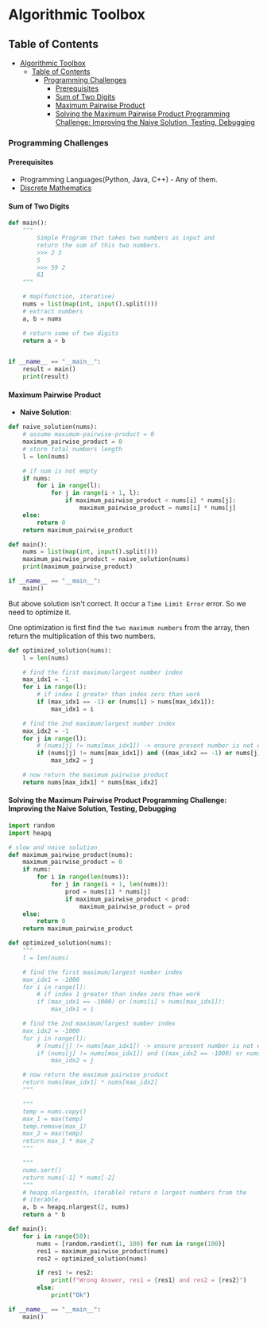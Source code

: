 # Algorithmic Toolbox

## Table of Contents

- [Algorithmic Toolbox](#algorithmic-toolbox)
  - [Table of Contents](#table-of-contents)
    - [Programming Challenges](#programming-challenges)
      - [Prerequisites](#prerequisites)
      - [Sum of Two Digits](#sum-of-two-digits)
      - [Maximum Pairwise Product](#maximum-pairwise-product)
      - [Solving the Maximum Pairwise Product Programming Challenge: Improving the Naive Solution, Testing, Debugging](#solving-the-maximum-pairwise-product-programming-challenge-improving-the-naive-solution-testing-debugging)

### Programming Challenges

#### Prerequisites

- Programming Languages(Python, Java, C++) - Any of them.
- [Discrete Mathematics](https://www.coursera.org/learn/what-is-a-proof?specialization=discrete-mathematics)

#### Sum of Two Digits

```py
def main():
    """
        Simple Program that takes two numbers as input and
        return the sum of this two numbers.
        >>> 2 3
        5
        >>> 59 2
        61
    """

    # map(function, iterative)
    nums = list(map(int, input().split()))
    # extract numbers
    a, b = nums

    # return some of two digits
    return a + b


if __name__ == "__main__":
    result = main()
    print(result)
```

#### Maximum Pairwise Product

- **Naive Solution**:

```py
def naive_solution(nums):
    # assume maximum-pairwise-product = 0
    maximum_pairwise_product = 0
    # store total numbers length
    l = len(nums)

    # if num is not empty
    if nums:
        for i in range(l):
            for j in range(i + 1, l):
                if maximum_pairwise_product < nums[i] * nums[j]:
                    maximum_pairwise_product = nums[i] * nums[j]
    else:
        return 0
    return maximum_pairwise_product

def main():
    nums = list(map(int, input().split()))
    maximum_pairwise_product = naive_solution(nums)
    print(maximum_pairwise_product)

if __name__ == "__main__":
    main()
```

But above solution isn't correct. It occur a `Time Limit Error` error. So we need to optimize it.

One optimization is first find the `two maximum numbers` from the array, then return the multiplication of this two numbers.

```py
def optimized_solution(nums):
    l = len(nums)

    # find the first maximum/largest number index
    max_idx1 = -1
    for i in range(l):
        # if index 1 greater than index zero than work
        if (max_idx1 == -1) or (nums[i] > nums[max_idx1]):
            max_idx1 = i

    # find the 2nd maximum/largest number index
    max_idx2 = -1
    for j in range(l):
        # (nums[j] != nums[max_idx1]) -> ensure present number is not equal to past number
        if (nums[j] != nums[max_idx1]) and ((max_idx2 == -1) or nums[j] > nums[max_idx2]):
            max_idx2 = j

    # now return the maximum pairwise product
    return nums[max_idx1] * nums[max_idx2]
```

#### Solving the Maximum Pairwise Product Programming Challenge: Improving the Naive Solution, Testing, Debugging

```py
import random
import heapq

# slow and naive solution
def maximum_pairwise_product(nums):
    maximum_pairwise_product = 0
    if nums:
        for i in range(len(nums)):
            for j in range(i + 1, len(nums)):
                prod = nums[i] * nums[j]
                if maximum_pairwise_product < prod:
                    maximum_pairwise_product = prod 
    else:
        return 0
    return maximum_pairwise_product

def optimized_solution(nums):
    """
    l = len(nums)

    # find the first maximum/largest number index
    max_idx1 = -1000
    for i in range(l):
        # if index 1 greater than index zero than work
        if (max_idx1 == -1000) or (nums[i] > nums[max_idx1]):
            max_idx1 = i

    # find the 2nd maximum/largest number index
    max_idx2 = -1000
    for j in range(l):
        # (nums[j] != nums[max_idx1]) -> ensure present number is not equal to past number
        if (nums[j] != nums[max_idx1]) and ((max_idx2 == -1000) or nums[j] > nums[max_idx2]):
            max_idx2 = j

    # now return the maximum pairwise product
    return nums[max_idx1] * nums[max_idx2]
    """

    """
    temp = nums.copy()
    max_1 = max(temp)
    temp.remove(max_1)
    max_2 = max(temp)
    return max_1 * max_2
    """

    """
    nums.sort()
    return nums[-1] * nums[-2]
    """
    # heapq.nlargest(n, iterable) return n largest numbers from the
    # iterable.
    a, b = heapq.nlargest(2, nums)
    return a * b

def main():
    for i in range(50):
        nums = [random.randint(1, 100) for num in range(100)]
        res1 = maximum_pairwise_product(nums)
        res2 = optimized_solution(nums)

        if res1 != res2:
            print(f"Wrong Answer, res1 = {res1} and res2 = {res2}")
        else:
            print("Ok")

if __name__ == "__main__":
    main()
```